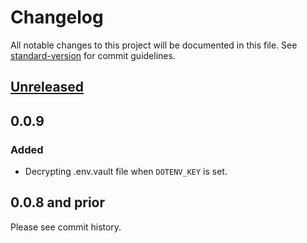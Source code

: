 # Changelog

All notable changes to this project will be documented in this file. See [standard-version](https://github.com/conventional-changelog/standard-version) for commit guidelines.

## [Unreleased](https://github.com/dotenv-org/dotenv-vault-python/compare/v0.0.9...master)

## 0.0.9

### Added

- Decrypting .env.vault file when `DOTENV_KEY` is set.

## 0.0.8 and prior

Please see commit history.
